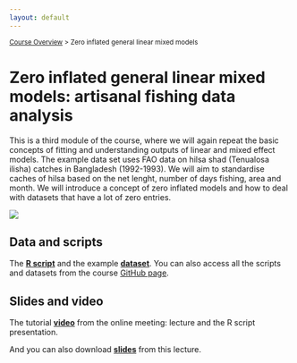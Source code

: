 ```yaml
---
layout: default
---
```


<sub>[Course Overview](index.md) \> Zero inflated general linear mixed models</sub>

# Zero inflated general linear mixed models: artisanal fishing data analysis

This is a third module of the course, where we will again repeat the basic concepts of fitting and understanding outputs of linear and mixed effect models. The example data set uses FAO data on hilsa shad (Tenualosa ilisha) catches in Bangladesh (1992-1993). We will aim to standardise caches of hilsa based on the net lenght, number of days fishing, area and month. We will introduce a concept of zero inflated models and how to deal with datasets that have a lot of zero entries.

![](./images/hilsha_S.jpg)

## Data and scripts

The [**R script**](Hilsha1.R) and the example [**dataset**](hilsha.csv). You can also access all the scripts and datasets from the course [GitHub page](https://github.com/fishsizeproject/CPUEcourse).

## Slides and video

The tutorial [**video**](https://youtu.be/eridyDYjF7Q) from the online meeting: lecture and the R script presentation.

And you can also download [**slides**](slides/cpueD2P1.pdf) from this lecture.

<br/>
